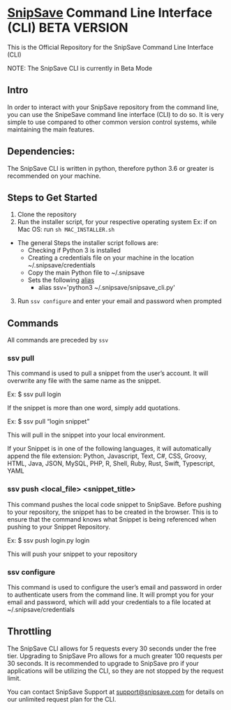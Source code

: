 # [SnipSave](https://snipsave.com/) Command Line Interface (CLI) BETA VERSION #
This is the Official Repository for the SnipSave Command Line Interface (CLI)

NOTE: The SnipSave CLI is currently in Beta Mode


## Intro ##
In order to interact with your SnipSave repository from the command line, you can use the SnipeSave command line interface (CLI) to do so. It is very simple to use compared to other common version control systems, while maintaining the main features.

## Dependencies: ##
The SnipSave CLI is written in python, therefore python 3.6 or greater is recommended on your machine.


## Steps to Get Started ##
1. Clone the repository
2. Run the installer script, for your respective operating system Ex: if on Mac OS: run `sh MAC_INSTALLER.sh`
  - The general Steps the installer script follows are:
    - Checking if Python 3 is installed
    - Creating a credentials file on your machine in the location ~/.snipsave/credentials
    - Copy the main Python file to ~/.snipsave
    - Sets the following [alias](https://linuxize.com/post/how-to-create-bash-aliases/)
      - alias ssv='python3 ~/.snipsave/snipsave_cli.py' 
3. Run `ssv configure` and enter your email and password when prompted


## Commands ##
All commands are preceded by `ssv`

### ssv pull <snippet name> ###
This command is used to pull a snippet from the user’s account. It will overwrite any file with the same name as the snippet.

Ex:
$ ssv pull login

If the snippet is more than one word, simply add quotations. 

Ex:
$ ssv pull “login snippet”

This will pull in the snippet into your local environment.

If your Snippet is in one of the following languages, it will automatically append the file extension: Python, Javascript, Text, C#, CSS, Groovy, HTML, Java, JSON, MySQL, PHP, R, Shell, Ruby, Rust, Swift, Typescript, YAML

### ssv push <local_file> <snippet_title> ###
This command pushes the local code snippet to SnipSave. Before pushing to your repository, the snippet has to be created in the browser. This is to ensure that the command knows what Snippet is being referenced when pushing to your Snippet Repository.

Ex:
$ ssv push login.py login

This will push your snippet to your repository

### ssv configure ###
This command is used to configure the user’s email and password in order to authenticate users from the command line. It will prompt you for your email and password, which will add your credentials to a file located at ~/.snipsave/credentials

## Throttling ##
The SnipSave CLI allows for 5 requests every 30 seconds under the free tier. Upgrading to SnipSave Pro allows for a much greater 100 requests per 30 seconds. It is recommended to upgrade to SnipSave pro if your applications will be utilizing the CLI, so they are not stopped by the request limit.

You can contact SnipSave Support at support@snipsave.com for details on our unlimited request plan for the CLI.
